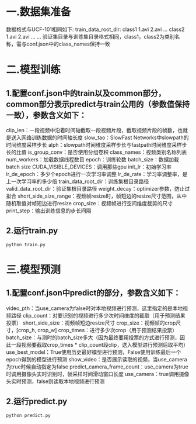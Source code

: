 # 一.数据集准备 
数据格式与UCF-101相同如下: 
train_data_root_dir: 
    class1 
        1.avi 
        2.avi 
        ... 
    class2 
        1.avi 
        2.avi 
        ... 
    ... 
验证集目录与训练集目录格式相同，class1，class2为类别名称，需与conf.json中的class_names保持一致 
 
# 二.模型训练 
## 1.配置conf.json中的train以及common部分，common部分表示predict与train公用的（参数值保持一致），参数含义如下： 
clip_len：一段视频中沿着时间轴截取一段视频片段，截取视频片段的帧数，也就是送入网络训练数据的时间轴长度 
slow_tao：SlowFast Networks中slowpath的时间维度采样步长 
alph：slowpath时间维度采样步长与fastpath时间维度采样步长的比值 
is_group_conv：是否使用分组卷积 
class_names：视频类别名称列表 
num_workers：加载数据线程数目 
epoch：训练轮数 
batch_size：数据加载batch size 
CUDA_VISIBLE_DEVICES：调用那些gpu 
init_lr：初始学习率 
lr_de_epoch：多少个epoch进行一次学习率调整 
lr_de_rate：学习率调整率，是上一次学习率的多少倍 
train_data_root_dir：训练集根目录路径 
valid_data_root_dir：验证集根目录路径 
weight_decay：optimizer参数，防止过拟合 
short_side_size_range：视频帧resize时，帧短边的resize尺寸范围，从中随机取值对帧短边进行resize 
crop_size：视频帧进行空间维度裁剪的尺寸 
print_step：输出训练信息的步长间隔 
## 2.运行train.py 
```
python train.py
```
 
# 三.模型预测
## 1.配置conf.json中predict的部分，参数含义如下： 
video_pth：当use_camera为false时对本地视频进行预测，这里指定的是本地视频路径 
clip_count：对要识别的视频进行多少次时间维度的截取（用于预测结果投票） 
short_side_size：视频帧短边resize尺寸 
crop_size：视频帧的crop尺寸，[crop_h, crop_w] 
crop_times：进行多少次crop（用于预测结果投票） 
batch_size：与测时的batch_size多大（因为最终要用投票的方式进行预测，因此一段视频要截取crop_times * clip_count段clip，送入模型进行预测后取平均） 
use_best_model：True使用历史最好模型进行预测，False使用训练最后一个epoch得到的模型进行预测 
show_video：是否展示读取的视频，当use_camera为true时候自动指定为false 
predict_camera_frame_count：use_camera为true时调用摄像头实时识别时，帧采样时间滑动窗口长度 
use_camera：true调用摄像头实时预测，false则读取本地视频进行预测 
## 2.运行predict.py
```
python predict.py
```

